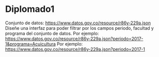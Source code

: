 # Diplomado1
Conjunto de datos: https://www.datos.gov.co/resource/r86y-229a.json Diseñe una interfaz para poder filtrar por los campos periodo, facultad y programa del conjunto de datos.  Por ejemplo: https://www.datos.gov.co/resource/r86y-229a.json?periodo=2017-1&programa=Acuicultura Por ejemplo: https://www.datos.gov.co/resource/r86y-229a.json?periodo=2017-1
